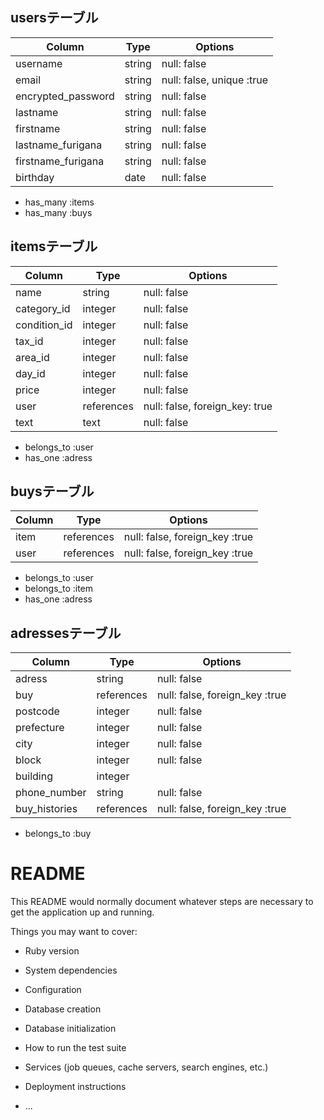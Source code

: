 ## usersテーブル

| Column               | Type       | Options                       |
| ------               | ------     | -----------                   |
| username             | string     | null: false                   |
| email                | string     | null: false, unique :true     |
| encrypted_password   | string     | null: false                   |
| lastname             | string     | null: false                   |
| firstname            | string     | null: false                   |
| lastname_furigana    | string     | null: false                   |
| firstname_furigana   | string     | null: false                   |
| birthday             | date       | null: false                   |
- has_many :items
- has_many :buys



## itemsテーブル

| Column       | Type       | Options                         |
| ------       | ------     | -----------                     |
| name         | string     | null: false                     |
| category_id  | integer    | null: false                     |
| condition_id | integer    | null: false                     |
| tax_id       | integer    | null: false                     |
| area_id      | integer    | null: false                     |
| day_id       | integer    | null: false                     |
| price        | integer    | null: false                     |
| user         | references | null: false, foreign_key: true  |
| text         | text       | null: false                     |
- belongs_to :user
- has_one :adress
## buysテーブル

| Column     | Type       | Options                           |
| ------     | ------     | -----------                       |
| item       | references | null: false, foreign_key :true    |
| user       | references | null: false, foreign_key :true    |

- belongs_to :user
- belongs_to :item
- has_one :adress


## adressesテーブル

| Column           | Type          | Options                         |
| ------           | ------        | -----------                     |
| adress        | string           | null: false                     |
| buy             | references     | null: false, foreign_key :true  |
| postcode         | integer       | null: false                     |
| prefecture       | integer       | null: false                     |
| city             | integer       | null: false                     |
| block            | integer       | null: false                     |
| building         | integer       |                                 |
| phone_number     | string        | null: false                     |
| buy_histories    | references    | null: false, foreign_key  :true |
- belongs_to :buy


# README



This README would normally document whatever steps are necessary to get the
application up and running.

Things you may want to cover:

* Ruby version

* System dependencies

* Configuration

* Database creation

* Database initialization

* How to run the test suite

* Services (job queues, cache servers, search engines, etc.)

* Deployment instructions

* ...

